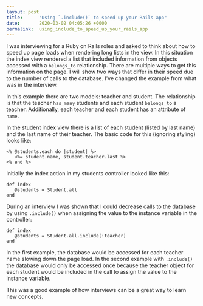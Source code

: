 ```yaml
---
layout: post
title:      "Using `.include()` to speed up your Rails app"
date:       2020-03-02 04:05:26 +0000
permalink:  using_include_to_speed_up_your_rails_app
---
```



I was interviewing for a Ruby on Rails roles and asked to think about how to speed up page loads when rendering long lists in the view.  In this situation the index view rendered a list that included information from objects accessed with a `belongs_to` relationship.  There are multiple ways to get this information on the page. I will show two ways that differ in their speed due to the number of calls to the database. I've changed the example from what was in the interview.

In this example there are two models: teacher and student. The relationship is that the teacher `has_many` students and  each student `belongs_to` a teacher. Additionally, each teacher and each student has an attribute of `name`.

In the student index view there is a list of each student (listed by last name) and the last name of their teacher. The basic code for this (ignoring styling) looks like:
```
<% @students.each do |student| %>
   <%= student.name, student.teacher.last %>
<% end %>

```

Initially the index action in my students controller looked like this:
```
def index
   @students = Student.all
end
```

During an interview I was shown that I could decrease calls to the database by using `.include()` when assigning the value to the instance variable in the controller:
```
def index
   @students = Student.all.include(:teacher)
end
```

In the first example, the database would be accessed for each teacher name slowing down the page load. In the second example with `.include()` the database would only be accessed once because the teacher object for each student would be included in the call to assign the value to the instance variable.

This was a good example of how interviews can be a great way to learn new concepts.
